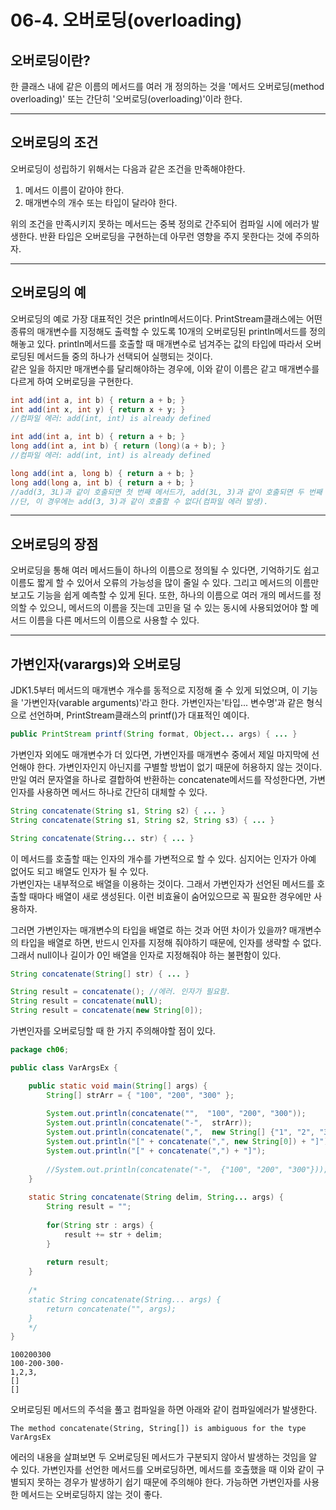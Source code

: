 # 06-4. 오버로딩(overloading)
## 오버로딩이란?
한 클래스 내에 같은 이름의 메서드를 여러 개 정의하는 것을 '메서드 오버로딩(method overloading)' 또는 간단히 '오버로딩(overloading)'이라 한다.
***
## 오버로딩의 조건
오버로딩이 성립하기 위해서는 다음과 같은 조건을 만족해야한다.
1. 메서드 이름이 같아야 한다.
2. 매개변수의 개수 또는 타입이 달라야 한다.

위의 조건을 만족시키지 못하는 메서드는 중복 정의로 간주되어 컴파일 시에 에러가 발생한다. 반환 타입은 오버로딩을 구현하는데 아무런 영향을 주지 못한다는 것에 주의하자.
***
## 오버로딩의 예
오버로딩의 예로 가장 대표적인 것은 println메서드이다. PrintStream클래스에는 어떤 종류의 매개변수를 지정해도 출력할 수 있도록 10개의 오버로딩된 println메서드를 정의해놓고 있다.
println메서드를 호출할 때 매개변수로 넘겨주는 값의 타입에 따라서 오버로딩된 메서드들 중의 하나가 선택되어 실행되는 것이다.   
같은 일을 하지만 매개변수를 달리해야하는 경우에, 이와 같이 이름은 같고 매개변수를 다르게 하여 오버로딩을 구현한다.
```java
int add(int a, int b) { return a + b; }
int add(int x, int y) { return x + y; }
//컴파일 에러: add(int, int) is already defined

int add(int a, int b) { return a + b; }
long add(int a, int b) { return (long)(a + b); }
//컴파일 에러: add(int, int) is already defined

long add(int a, long b) { return a + b; }
long add(long a, int b) { return a + b; }
//add(3, 3L)과 같이 호출되면 첫 번째 메서드가, add(3L, 3)과 같이 호출되면 두 번째 메서드가 호출된다.
//단, 이 경우에는 add(3, 3)과 같이 호출할 수 없다(컴파일 에러 발생).
```
***
## 오버로딩의 장점
오버로딩을 통해 여러 메서드들이 하나의 이름으로 정의될 수 있다면, 기억하기도 쉽고 이름도 짧게 할 수 있어서 오류의 가능성을 많이 줄일 수 있다.
그리고 메서드의 이름만 보고도 기능을 쉽게 예측할 수 있게 된다. 또한, 하나의 이름으로 여러 개의 메서드를 정의할 수 있으니, 메서드의 이름을 짓는데 고민을 덜 수 있는 동시에
사용되었어야 할 메서드 이름을 다른 메서드의 이름으로 사용할 수 있다.
***
## 가변인자(varargs)와 오버로딩
JDK1.5부터 메서드의 매개변수 개수를 동적으로 지정해 줄 수 있게 되었으며, 이 기능을 '가변인자(varable arguments)'라고 한다.
가변인자는'타입... 변수명'과 같은 형식으로 선언하며, PrintStream클래스의 printf()가 대표적인 예이다.
```java
public PrintStream printf(String format, Object... args) { ... }
```
가변인자 외에도 매개변수가 더 있다면, 가변인자를 매개변수 중에서 제일 마지막에 선언해야 한다. 가변인자인지 아닌지를 구별할 방법이 없기 때문에 허용하지 않는 것이다.
만일 여러 문자열을 하나로 결합하여 반환하는 concatenate메서드를 작성한다면, 가변인자를 사용하면 메서드 하나로 간단히 대체할 수 있다.
```java
String concatenate(String s1, String s2) { ... }
String concatenate(String s1, String s2, String s3) { ... }

String concatenate(String... str) { ... }
```
이 메서드를 호출할 때는 인자의 개수를 가변적으로 할 수 있다. 심지어는 인자가 아예 없어도 되고 배열도 인자가 될 수 있다.   
가변인자는 내부적으로 배열을 이용하는 것이다. 그래서 가변인자가 선언된 메서드를 호출할 때마다 배열이 새로 생성된다. 이런 비효율이 숨어있으므로 꼭 필요한 경우에만 사용하자.

그러면 가변인자는 매개변수의 타입을 배열로 하는 것과 어떤 차이가 있을까?
매개변수의 타입을 배열로 하면, 반드시 인자를 지정해 줘야하기 때문에, 인자를 생략할 수 없다. 그래서 null이나 길이가 0인 배열을 인자로 지정해줘야 하는 불편함이 있다.
```java
String concatenate(String[] str) { ... }

String result = concatenate(); //에러. 인자가 필요함.
String result = concatenate(null);
String result = concatenate(new String[0]);
```
가변인자를 오버로딩할 때 한 가지 주의해야할 점이 있다.
```java
package ch06;

public class VarArgsEx {

	public static void main(String[] args) {
		String[] strArr = { "100", "200", "300" };
		
		System.out.println(concatenate("",  "100", "200", "300"));
		System.out.println(concatenate("-",  strArr));
		System.out.println(concatenate(",",  new String[] {"1", "2", "3"}));
		System.out.println("[" + concatenate(",", new String[0]) + "]");
		System.out.println("[" + concatenate(",") + "]");
		
		//System.out.println(concatenate("-",  {"100", "200", "300"})); //오류
	}
	
	static String concatenate(String delim, String... args) {
		String result = "";
		
		for(String str : args) {
			result += str + delim;
		}
		
		return result;
	}
	
	/*
	static String concatenate(String... args) {
		return concatenate("", args);
	}
	*/
}
```
```
100200300
100-200-300-
1,2,3,
[]
[]
```
오버로딩된 메서드의 주석을 풀고 컴파일을 하면 아래와 같이 컴파일에러가 발생한다.
```
The method concatenate(String, String[]) is ambiguous for the type VarArgsEx
```
에러의 내용을 살펴보면 두 오버로딩된 메서드가 구분되지 않아서 발생하는 것임을 알 수 있다. 가변인자를 선언한 메서드를 오버로딩하면, 메서드를 호출했을 때 이와 같이 구별되지 못하는 경우가 발생하기 쉽기 때문에 주의해야 한다.
가능하면 가변인자를 사용한 메서드는 오버로딩하지 않는 것이 좋다.
